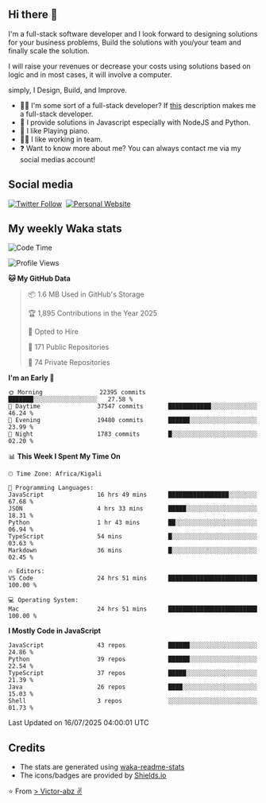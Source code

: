 ## Hi there 👋
I'm a full-stack software developer and I look forward to designing solutions for your business problems, Build the solutions with you/your team and finally scale the solution.

I will raise your revenues or decrease your costs using solutions based on logic and in most cases, it will involve a computer.

simply, I Design, Build, and Improve.

- 👨‍💻 I'm some sort of a full-stack developer? If [this](https://www.w3schools.com/whatis/whatis_fullstack.asp) description makes me a full-stack developer.
- 🌱 I provide solutions in Javascript especially with NodeJS and Python. 
- 🎹 I like Playing piano.
- 👯‍♀️ I like working in team.
- ❓ Want to know more about me? You can always contact me via my social medias account!

## Social media
[![Twitter Follow](https://img.shields.io/twitter/follow/vicky_abz?color=%231DA1F2&label=Twitter&style=for-the-badge&logo=twitter&logoColor=ffffff)](https://twitter.com/vicky_abz)
‎‎ [![Personal Website](https://img.shields.io/static/v1?label=visit&message=victor-abz.com&color=%235F021F&style=for-the-badge)](https://victor-abz.com/)

## My weekly Waka stats
<!--START_SECTION:waka-->
![Code Time](http://img.shields.io/badge/Code%20Time-1%2C854%20hrs%208%20mins-blue)

![Profile Views](http://img.shields.io/badge/Profile%20Views-0-blue)

**🐱 My GitHub Data** 

> 📦 1.6 MB Used in GitHub's Storage 
 > 
> 🏆 1,895 Contributions in the Year 2025
 > 
> 💼 Opted to Hire
 > 
> 📜 171 Public Repositories 
 > 
> 🔑 74 Private Repositories 
 > 
**I'm an Early 🐤** 

```text
🌞 Morning                22395 commits       ███████░░░░░░░░░░░░░░░░░░   27.58 % 
🌆 Daytime                37547 commits       ████████████░░░░░░░░░░░░░   46.24 % 
🌃 Evening                19480 commits       ██████░░░░░░░░░░░░░░░░░░░   23.99 % 
🌙 Night                  1783 commits        █░░░░░░░░░░░░░░░░░░░░░░░░   02.20 % 
```


📊 **This Week I Spent My Time On** 

```text
🕑︎ Time Zone: Africa/Kigali

💬 Programming Languages: 
JavaScript               16 hrs 49 mins      █████████████████░░░░░░░░   67.68 % 
JSON                     4 hrs 33 mins       █████░░░░░░░░░░░░░░░░░░░░   18.31 % 
Python                   1 hr 43 mins        ██░░░░░░░░░░░░░░░░░░░░░░░   06.94 % 
TypeScript               54 mins             █░░░░░░░░░░░░░░░░░░░░░░░░   03.63 % 
Markdown                 36 mins             █░░░░░░░░░░░░░░░░░░░░░░░░   02.45 % 

🔥 Editors: 
VS Code                  24 hrs 51 mins      █████████████████████████   100.00 % 

💻 Operating System: 
Mac                      24 hrs 51 mins      █████████████████████████   100.00 % 
```

**I Mostly Code in JavaScript** 

```text
JavaScript               43 repos            ██████░░░░░░░░░░░░░░░░░░░   24.86 % 
Python                   39 repos            ██████░░░░░░░░░░░░░░░░░░░   22.54 % 
TypeScript               37 repos            █████░░░░░░░░░░░░░░░░░░░░   21.39 % 
Java                     26 repos            ████░░░░░░░░░░░░░░░░░░░░░   15.03 % 
Shell                    3 repos             ░░░░░░░░░░░░░░░░░░░░░░░░░   01.73 % 
```




 Last Updated on 16/07/2025 04:00:01 UTC
<!--END_SECTION:waka-->

## Credits
- The stats are generated using [waka-readme-stats](https://github.com/anmol098/waka-readme-stats)
- The icons/badges are provided by [Shields.io](https://shields.io/)

⭐️ From [> Victor-abz ✌](https://victor-abz.com/)
